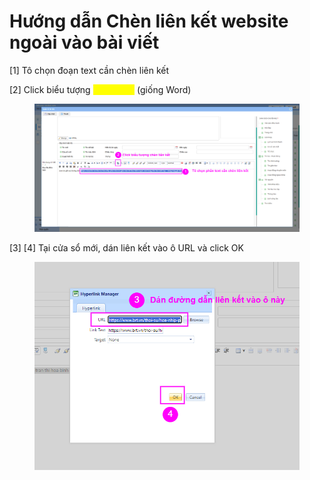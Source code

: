 # Hướng dẫn Chèn liên kết website ngoài vào bài viết

\[1] Tô chọn đoạn text cần chèn liên kết

\[2] Click biểu tượng <mark style="color:yellow;">**Hyperlink**</mark> (giống Word)

<figure><img src="../.gitbook/assets/image (112).png" alt=""><figcaption></figcaption></figure>

\[3] \[4] Tại cửa sổ mới, dán liên kết vào ô URL và click OK

<figure><img src="../.gitbook/assets/image (113).png" alt=""><figcaption></figcaption></figure>

